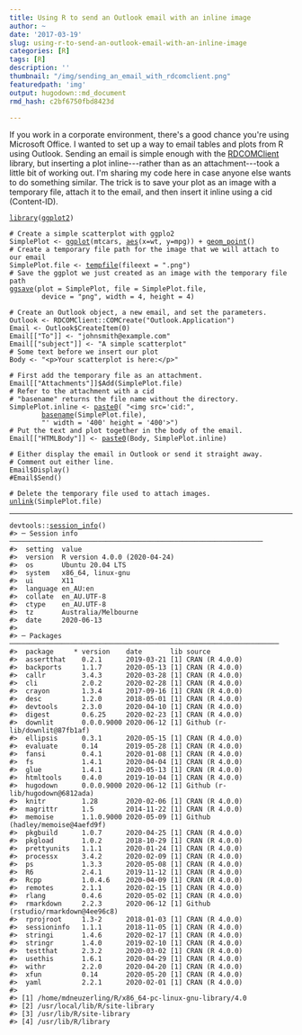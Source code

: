 ```yaml
---
title: Using R to send an Outlook email with an inline image
author: ~
date: '2017-03-19'
slug: using-r-to-send-an-outlook-email-with-an-inline-image
categories: [R]
tags: [R]
description: ''
thumbnail: "/img/sending_an_email_with_rdcomclient.png"
featuredpath: 'img'
output: hugodown::md_document
rmd_hash: c2bf6750fbd8423d

---
```


If you work in a corporate environment, there's a good chance you're using Microsoft Office. I wanted to set up a way to email tables and plots from R using Outlook. Sending an email is simple enough with the <a href="http://www.omegahat.net/RDCOMClient/">RDCOMClient</a> library, but inserting a plot inline---rather than as an attachment---took a little bit of working out. I'm sharing my code here in case anyone else wants to do something similar. The trick is to save your plot as an image with a temporary file, attach it to the email, and then insert it inline using a cid (Content-ID).

<div class="highlight">

<pre class='chroma'><code class='language-r' data-lang='r'><span class='nf'><a href='https://rdrr.io/r/base/library.html'>library</a></span>(<span class='k'><a href='http://ggplot2.tidyverse.org'>ggplot2</a></span>)

<span class='c'># Create a simple scatterplot with ggplo2</span>
<span class='k'>SimplePlot</span> <span class='o'>&lt;-</span> <span class='nf'><a href='https://ggplot2.tidyverse.org/reference/ggplot.html'>ggplot</a></span>(<span class='k'>mtcars</span>, <span class='nf'><a href='https://ggplot2.tidyverse.org/reference/aes.html'>aes</a></span>(x=<span class='k'>wt</span>, y=<span class='k'>mpg</span>)) <span class='o'>+</span> <span class='nf'><a href='https://ggplot2.tidyverse.org/reference/geom_point.html'>geom_point</a></span>()
<span class='c'># Create a temporary file path for the image that we will attach to our email</span>
<span class='k'>SimplePlot.file</span> <span class='o'>&lt;-</span> <span class='nf'><a href='https://rdrr.io/r/base/tempfile.html'>tempfile</a></span>(fileext = <span class='s'>".png"</span>)
<span class='c'># Save the ggplot we just created as an image with the temporary file path</span>
<span class='nf'><a href='https://ggplot2.tidyverse.org/reference/ggsave.html'>ggsave</a></span>(plot = <span class='k'>SimplePlot</span>, file = <span class='k'>SimplePlot.file</span>,
        device = <span class='s'>"png"</span>, width = <span class='m'>4</span>, height = <span class='m'>4</span>)

<span class='c'># Create an Outlook object, a new email, and set the parameters.</span>
<span class='k'>Outlook</span> <span class='o'>&lt;-</span> <span class='k'>RDCOMClient</span>::<span class='nf'>COMCreate</span>(<span class='s'>"Outlook.Application"</span>)
<span class='k'>Email</span> <span class='o'>&lt;-</span> <span class='k'>Outlook</span><span class='o'>$</span><span class='nf'>CreateItem</span>(<span class='m'>0</span>)
<span class='k'>Email</span>[[<span class='s'>"To"</span>]] <span class='o'>&lt;-</span> <span class='s'>"johnsmith@example.com"</span>
<span class='k'>Email</span>[[<span class='s'>"subject"</span>]] <span class='o'>&lt;-</span> <span class='s'>"A simple scatterplot"</span>
<span class='c'># Some text before we insert our plot</span>
<span class='k'>Body</span> <span class='o'>&lt;-</span> <span class='s'>"&lt;p&gt;Your scatterplot is here:&lt;/p&gt;"</span>

<span class='c'># First add the temporary file as an attachment.</span>
<span class='k'>Email</span>[[<span class='s'>"Attachments"</span>]]<span class='o'>$</span><span class='nf'>Add</span>(<span class='k'>SimplePlot.file</span>)
<span class='c'># Refer to the attachment with a cid</span>
<span class='c'># "basename" returns the file name without the directory.</span>
<span class='k'>SimplePlot.inline</span> <span class='o'>&lt;-</span> <span class='nf'><a href='https://rdrr.io/r/base/paste.html'>paste0</a></span>( <span class='s'>"&lt;img src='cid:"</span>,
        <span class='nf'><a href='https://rdrr.io/r/base/basename.html'>basename</a></span>(<span class='k'>SimplePlot.file</span>),
        <span class='s'>"' width = '400' height = '400'&gt;"</span>)
<span class='c'># Put the text and plot together in the body of the email.</span>
<span class='k'>Email</span>[[<span class='s'>"HTMLBody"</span>]] <span class='o'>&lt;-</span> <span class='nf'><a href='https://rdrr.io/r/base/paste.html'>paste0</a></span>(<span class='k'>Body</span>, <span class='k'>SimplePlot.inline</span>)

<span class='c'># Either display the email in Outlook or send it straight away.</span>
<span class='c'># Comment out either line.</span>
<span class='k'>Email</span><span class='o'>$</span><span class='nf'>Display</span>()
<span class='c'>#Email$Send()</span>

<span class='c'># Delete the temporary file used to attach images.</span>
<span class='nf'><a href='https://rdrr.io/r/base/unlink.html'>unlink</a></span>(<span class='k'>SimplePlot.file</span>)</code></pre>

</div>

------------------------------------------------------------------------

<div class="highlight">

<pre class='chroma'><code class='language-r' data-lang='r'><span class='k'>devtools</span>::<span class='nf'><a href='https://rdrr.io/pkg/sessioninfo/man/session_info.html'>session_info</a></span>()
<span class='c'>#&gt; ─ Session info ───────────────────────────────────────────────────────────────</span>
<span class='c'>#&gt;  setting  value                       </span>
<span class='c'>#&gt;  version  R version 4.0.0 (2020-04-24)</span>
<span class='c'>#&gt;  os       Ubuntu 20.04 LTS            </span>
<span class='c'>#&gt;  system   x86_64, linux-gnu           </span>
<span class='c'>#&gt;  ui       X11                         </span>
<span class='c'>#&gt;  language en_AU:en                    </span>
<span class='c'>#&gt;  collate  en_AU.UTF-8                 </span>
<span class='c'>#&gt;  ctype    en_AU.UTF-8                 </span>
<span class='c'>#&gt;  tz       Australia/Melbourne         </span>
<span class='c'>#&gt;  date     2020-06-13                  </span>
<span class='c'>#&gt; </span>
<span class='c'>#&gt; ─ Packages ───────────────────────────────────────────────────────────────────</span>
<span class='c'>#&gt;  package     * version    date       lib source                            </span>
<span class='c'>#&gt;  assertthat    0.2.1      2019-03-21 [1] CRAN (R 4.0.0)                    </span>
<span class='c'>#&gt;  backports     1.1.7      2020-05-13 [1] CRAN (R 4.0.0)                    </span>
<span class='c'>#&gt;  callr         3.4.3      2020-03-28 [1] CRAN (R 4.0.0)                    </span>
<span class='c'>#&gt;  cli           2.0.2      2020-02-28 [1] CRAN (R 4.0.0)                    </span>
<span class='c'>#&gt;  crayon        1.3.4      2017-09-16 [1] CRAN (R 4.0.0)                    </span>
<span class='c'>#&gt;  desc          1.2.0      2018-05-01 [1] CRAN (R 4.0.0)                    </span>
<span class='c'>#&gt;  devtools      2.3.0      2020-04-10 [1] CRAN (R 4.0.0)                    </span>
<span class='c'>#&gt;  digest        0.6.25     2020-02-23 [1] CRAN (R 4.0.0)                    </span>
<span class='c'>#&gt;  downlit       0.0.0.9000 2020-06-12 [1] Github (r-lib/downlit@87fb1af)    </span>
<span class='c'>#&gt;  ellipsis      0.3.1      2020-05-15 [1] CRAN (R 4.0.0)                    </span>
<span class='c'>#&gt;  evaluate      0.14       2019-05-28 [1] CRAN (R 4.0.0)                    </span>
<span class='c'>#&gt;  fansi         0.4.1      2020-01-08 [1] CRAN (R 4.0.0)                    </span>
<span class='c'>#&gt;  fs            1.4.1      2020-04-04 [1] CRAN (R 4.0.0)                    </span>
<span class='c'>#&gt;  glue          1.4.1      2020-05-13 [1] CRAN (R 4.0.0)                    </span>
<span class='c'>#&gt;  htmltools     0.4.0      2019-10-04 [1] CRAN (R 4.0.0)                    </span>
<span class='c'>#&gt;  hugodown      0.0.0.9000 2020-06-12 [1] Github (r-lib/hugodown@6812ada)   </span>
<span class='c'>#&gt;  knitr         1.28       2020-02-06 [1] CRAN (R 4.0.0)                    </span>
<span class='c'>#&gt;  magrittr      1.5        2014-11-22 [1] CRAN (R 4.0.0)                    </span>
<span class='c'>#&gt;  memoise       1.1.0.9000 2020-05-09 [1] Github (hadley/memoise@4aefd9f)   </span>
<span class='c'>#&gt;  pkgbuild      1.0.7      2020-04-25 [1] CRAN (R 4.0.0)                    </span>
<span class='c'>#&gt;  pkgload       1.0.2      2018-10-29 [1] CRAN (R 4.0.0)                    </span>
<span class='c'>#&gt;  prettyunits   1.1.1      2020-01-24 [1] CRAN (R 4.0.0)                    </span>
<span class='c'>#&gt;  processx      3.4.2      2020-02-09 [1] CRAN (R 4.0.0)                    </span>
<span class='c'>#&gt;  ps            1.3.3      2020-05-08 [1] CRAN (R 4.0.0)                    </span>
<span class='c'>#&gt;  R6            2.4.1      2019-11-12 [1] CRAN (R 4.0.0)                    </span>
<span class='c'>#&gt;  Rcpp          1.0.4.6    2020-04-09 [1] CRAN (R 4.0.0)                    </span>
<span class='c'>#&gt;  remotes       2.1.1      2020-02-15 [1] CRAN (R 4.0.0)                    </span>
<span class='c'>#&gt;  rlang         0.4.6      2020-05-02 [1] CRAN (R 4.0.0)                    </span>
<span class='c'>#&gt;  rmarkdown     2.2.3      2020-06-12 [1] Github (rstudio/rmarkdown@4ee96c8)</span>
<span class='c'>#&gt;  rprojroot     1.3-2      2018-01-03 [1] CRAN (R 4.0.0)                    </span>
<span class='c'>#&gt;  sessioninfo   1.1.1      2018-11-05 [1] CRAN (R 4.0.0)                    </span>
<span class='c'>#&gt;  stringi       1.4.6      2020-02-17 [1] CRAN (R 4.0.0)                    </span>
<span class='c'>#&gt;  stringr       1.4.0      2019-02-10 [1] CRAN (R 4.0.0)                    </span>
<span class='c'>#&gt;  testthat      2.3.2      2020-03-02 [1] CRAN (R 4.0.0)                    </span>
<span class='c'>#&gt;  usethis       1.6.1      2020-04-29 [1] CRAN (R 4.0.0)                    </span>
<span class='c'>#&gt;  withr         2.2.0      2020-04-20 [1] CRAN (R 4.0.0)                    </span>
<span class='c'>#&gt;  xfun          0.14       2020-05-20 [1] CRAN (R 4.0.0)                    </span>
<span class='c'>#&gt;  yaml          2.2.1      2020-02-01 [1] CRAN (R 4.0.0)                    </span>
<span class='c'>#&gt; </span>
<span class='c'>#&gt; [1] /home/mdneuzerling/R/x86_64-pc-linux-gnu-library/4.0</span>
<span class='c'>#&gt; [2] /usr/local/lib/R/site-library</span>
<span class='c'>#&gt; [3] /usr/lib/R/site-library</span>
<span class='c'>#&gt; [4] /usr/lib/R/library</span></code></pre>

</div>

